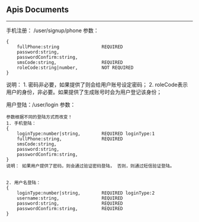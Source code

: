## Apis Documents

----
手机注册：   /user/signup/phone
参数：
```
{
    fullPhone:string                REQUIRED  
    password:string,                
    passwordConfirm:string,
    smsCode:string,                 REQUIRED
    roleCode:string|number,         NOT REQUIRED 
}
```
说明：
    1. 密码非必要，如果提供了则会给用户账号设定密码；
    2. roleCode表示用户的身份，非必要。如果提供了生成账号时会为用户登记该身份；

用户登陆：/user/login
参数：
```
参数根据不同的登陆方式而改变！
1. 手机登陆：
{
    loginType:number|string,        REQUIRED loginType:1
    fullPhone:string,               REQUIRED 
    smsCode:string,                  
    password:string,                
    passwordConfirm:string,             
}
说明： 如果用户提供了密码，则会通过验证密码登陆， 否则，则通过短信验证登陆。


2. 用户名登陆：
{
    loginType:number|string,        REQUIRED loginType:2
    username:string,                REQUIRED
    password:string,                REQUIRED
    passwordConfirm:string,         REQUIRED
}
```
